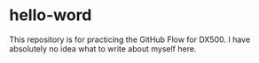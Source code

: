 # hello-word
This repository is for practicing the GitHub Flow for DX500.
I have absolutely no idea what to write about myself here.
